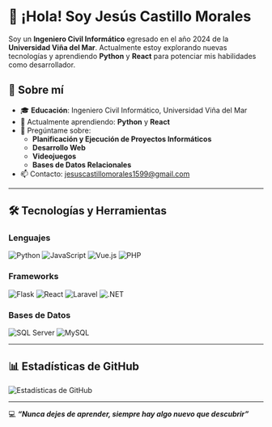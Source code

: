 # 👋 ¡Hola! Soy Jesús Castillo Morales

Soy un **Ingeniero Civil Informático** egresado en el año 2024 de la **Universidad Viña del Mar**. Actualmente estoy explorando nuevas tecnologías y aprendiendo **Python** y **React** para potenciar mis habilidades como desarrollador.

## 🌟 Sobre mí
- 🎓 **Educación**: Ingeniero Civil Informático, Universidad Viña del Mar
- 🌱 Actualmente aprendiendo: **Python** y **React**
- 💬 Pregúntame sobre:
  - **Planificación y Ejecución de Proyectos Informáticos**
  - **Desarrollo Web**
  - **Videojuegos**
  - **Bases de Datos Relacionales**
- 📫 Contacto: [jesuscastillomorales1599@gmail.com](mailto:jesuscastillomorales1599@gmail.com)

---

## 🛠️ Tecnologías y Herramientas
### Lenguajes
![Python](https://img.shields.io/badge/Python-3776AB?style=flat&logo=python&logoColor=white) 
![JavaScript](https://img.shields.io/badge/JavaScript-F7DF1E?style=flat&logo=javascript&logoColor=black) 
![Vue.js](https://img.shields.io/badge/Vue.js-4FC08D?style=flat&logo=vue.js&logoColor=white) 
![PHP](https://img.shields.io/badge/PHP-777BB4?style=flat&logo=php&logoColor=white)

### Frameworks
![Flask](https://img.shields.io/badge/Flask-000000?style=flat&logo=flask&logoColor=white) 
![React](https://img.shields.io/badge/React-61DAFB?style=flat&logo=react&logoColor=black) 
![Laravel](https://img.shields.io/badge/Laravel-FF2D20?style=flat&logo=laravel&logoColor=white) 
![.NET](https://img.shields.io/badge/.NET-512BD4?style=flat&logo=dotnet&logoColor=white)

### Bases de Datos
![SQL Server](https://img.shields.io/badge/SQL%20Server-CC2927?style=flat&logo=microsoft%20sql%20server&logoColor=white) 
![MySQL](https://img.shields.io/badge/MySQL-4479A1?style=flat&logo=mysql&logoColor=white)

---

## 📊 Estadísticas de GitHub
![Estadísticas de GitHub](https://github-readme-stats.vercel.app/api?username=ouroboros1599&show_icons=true&theme=radical)

---

💻 **_“Nunca dejes de aprender, siempre hay algo nuevo que descubrir”_**
